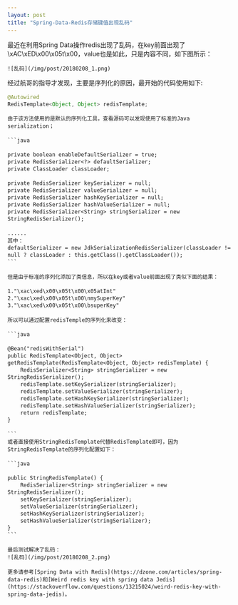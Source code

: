 ```yaml
---
layout: post
title: "Spring-Data-Redis存储键值出现乱码"
---  
```


   最近在利用Spring Data操作redis出现了乱码，在key前面出现了\xAC\xED\x00\x05t\x00，value也是如此，只是内容不同，如下图所示：
   
    ![乱码](/img/post/20180208_1.png)
	
  经过航哥的指导才发现，主要是序列化的原因，最开始的代码使用如下:
  
```java
@Autowired
RedisTemplate<Object, Object> redisTemplate;
```
	
	由于该方法使用的是默认的序列化工具，查看源码可以发现使用了标准的Java serialization；
	
	```java
	
	private boolean enableDefaultSerializer = true;
	private RedisSerializer<?> defaultSerializer;
	private ClassLoader classLoader;

	private RedisSerializer keySerializer = null;
	private RedisSerializer valueSerializer = null;
	private RedisSerializer hashKeySerializer = null;
	private RedisSerializer hashValueSerializer = null;
	private RedisSerializer<String> stringSerializer = new StringRedisSerializer();
	
	......
	其中：
	defaultSerializer = new JdkSerializationRedisSerializer(classLoader != null ? classLoader : this.getClass().getClassLoader());
	```
	
	但是由于标准的序列化添加了类信息，所以在key或者value前面出现了类似下面的结果：
	
	1."\xac\xed\x00\x05t\x00\x05atInt"
    2."\xac\xed\x00\x05t\x00\nmySuperKey"
    3."\xac\xed\x00\x05t\x00\bsuperKey"
	
	所以可以通过配置redisTemple的序列化来改变：
	
	```java
	
	@Bean("redisWithSerial")
	public RedisTemplate<Object, Object> getRedisTemplate(RedisTemplate<Object, Object> redisTemplate) {
	    RedisSerializer<String> stringSerializer = new StringRedisSerializer();
	    redisTemplate.setKeySerializer(stringSerializer);
	    redisTemplate.setValueSerializer(stringSerializer);
	    redisTemplate.setHashKeySerializer(stringSerializer);
	    redisTemplate.setHashValueSerializer(stringSerializer);
	    return redisTemplate;
	}
	
	```
	或者直接使用StringRedisTemplate代替RedisTemplate即可，因为StringRedisTemplate的序列化配置如下：
	
	```java
	
	public StringRedisTemplate() {
		RedisSerializer<String> stringSerializer = new StringRedisSerializer();
		setKeySerializer(stringSerializer);
		setValueSerializer(stringSerializer);
		setHashKeySerializer(stringSerializer);
		setHashValueSerializer(stringSerializer);
	}
	```
	
	最后测试解决了乱码：
	![乱码](/img/post/20180208_2.png)
	
	更多请参考[Spring Data with Redis](https://dzone.com/articles/spring-data-redis)和[Weird redis key with spring data Jedis](https://stackoverflow.com/questions/13215024/weird-redis-key-with-spring-data-jedis)。
	
	
	

